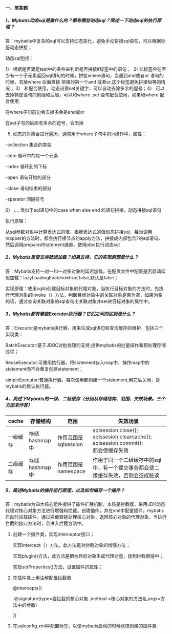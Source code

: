 #### 一、简答题

##### 1、Mybatis动态sql是做什么的？都有哪些动态sql？简述一下动态sql的执行原理？

答：mybaitis中复杂的sql可以支持动态变化，避免手动拼接sql语句，可以根据标签动态拼接；

 动态sql包括：

 1）<if test =""></if> 根据是否满足test中的条件来判断是否拼接if标签中的语句；
​ 2)   <where >   此标签会在至少有一个子元素返回sql语句的时候，拼接where语句，当遇到and或者or 语句的时候，去掉where 后面直接 拼接的第一个and 或者or,这个标签避免拼接恒等的情况；
 ​3）<set>  和<if test="">配合使用，动态设置set关键字，可以自动去除多余的逗号；
 ​4）<trim>     可以去掉特定语句的前缀和后缀，可以和where ,set 语句配合使用，如果和where 配合使用.

<trim prefix="where" prefixOverrides="AND|OR" > 在where子句前边会去掉多余是and或or

<trim prefix = "set" suffixOverrides=","> 在set子句的后面有多余的逗号，会去掉

 5) <foreach>  动态的对集合进行遍历，通常用于where子句中的in操作中，属性：

-collection 集合的类型

-item 循环中的每一个元素

-index 循环到的下标

-open 语句开始的部分

-close 语句结束的部分

-sperator 间隔符号

 6）<choose> ..<when>.. <otherwise> 类似于sql语句中的case when else end 的语句拼接，动态拼接sql语句

执行原理：

从sql参数对象中计算表达式的值，根据表达式的值动态拼接sql，每当调用mapper的方法时，都会执行根节点的apply方法，拼接成内部包含?的sql语句，然后调用preparedStatement通道，使用jdbc执行动态sql

##### 2、Mybatis是否支持延迟加载？如果支持，它的实现原理是什么？

答：Mybatis支持一对一和一对多对象的延迟加载，在配置文件中配置是否启动延迟加载：lazyLoadingEnabled=true|false,默认是false；

实现原理：使用cglib创建目标对象的代理对象，当执行目标对象的方法时，先执行代理对象的invoke（）方法，判断目标对象中的关联对象是否为空，如果为空的话，通过查询关联对象的sql查询出关联对象并set进目标对象的属性中。

##### 3、Mybatis都有哪些Executor执行器？它们之间的区别是什么？

答：Executor是mybatis执行器，用来生成sql语句和查询缓存的维护，包括三个实现类：

BatchExecutor:基于JDBC对批处理的支持,提供mybatis的批量操作和预处理存储过程；

ReuseExecutor:可重用执行器，将statement存入map中，操作map中的statement而不会重复创建statement；

simpleExecutor:普通执行器，每次调用都创建一个statement,用完后关闭，是mybatis的默认执行器。

##### 4、简述下Mybatis的一级、二级缓存（分别从存储结构、范围、失效场景。三个方面来作答）

| cache    | 存储结构      | 范围                 | 失效场景                                                     |
| -------- | ------------- | -------------------- | ------------------------------------------------------------ |
| 一级缓存 | 存储hashmap中 | 作用范围是sqlsession | sqlsession.close();<br />sqlssesion.clearcache();<br />sqlsession.commit();<br />都会使缓存失效 |
| 二级缓存 | 存储hashmap中 | 作用范围是namespace  | 作用于同一个二级缓存中的sql中，有一个提交事务都会使二级缓存失效，否则会造成脏读 |

##### 5、简述Mybatis的插件运行原理，以及如何编写一个插件？

答：mybatis为四大核心组件提供了插件扩展机制，本质是拦截器，采用JDK动态代理对核心对象方法进行增强和拦截。创建插件，并在xml中配置插件，mybatis启动时加载插件，通过拦截器链处理核心对象，返回核心对象的代理对象，当执行拦截的接口方法时，会进入拦截方法中。

1. 创建一个插件类，实现interceptor接口；

   实现intercept（）方法，此方法是对拦截对象的增强方法；

   实现plugin()方法，此方法是把为目标对象生成代理对量，放到拦截器链中；

   实现setProperties()方法，设置插件的属性；

2. 在插件类上用注解配置拦截器

   @intercepts({

   ​	@signature(type=要拦截的核心对象 ,method =核心对象的方法名,args=方法中的参数)

   })

3. 在sqlconfig.xml中配置<plugins>标签，以便mybatis启动的时候获取创建的插件类

   <plugins>

   ​		<plugin interceptor = "插件类的类路径">

   ​				<property name="" value="">

   ​		</plugin>

   </plugins>

   

   